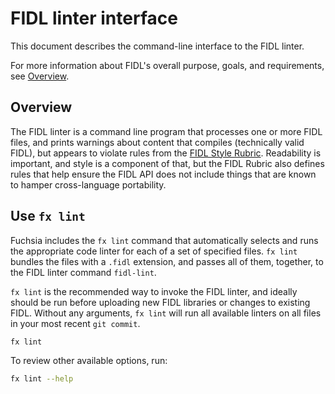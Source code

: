 # FIDL linter interface

This document describes the command-line interface to the FIDL linter.

For more information about FIDL's overall purpose, goals, and requirements,
see [Overview](../intro/README.md).

## Overview

The FIDL linter is a command line program that processes one or more FIDL
files, and prints warnings about content that compiles (technically valid FIDL),
but appears to violate rules from the [FIDL Style Rubric][fidl-style].
Readability is important, and style is a component of that, but the FIDL Rubric
also defines rules that help ensure the FIDL API does not include things that are
known to hamper cross-language portability.

## Use `fx lint`

Fuchsia includes the `fx lint` command that automatically selects and runs the
appropriate code linter for each of a set of specified files. `fx lint` bundles
the files with a `.fidl` extension, and passes all of them, together, to the FIDL
linter command `fidl-lint`.

`fx lint` is the recommended way to invoke the FIDL linter, and ideally should be
run before uploading new FIDL libraries or changes to existing FIDL. Without any
arguments, `fx lint` will run all available linters on all files in your most
recent `git commit`.

```sh
fx lint
```

To review other available options, run:

```sh
fx lint --help
```

<!-- xrefs -->
[fidl-style]: /docs/development/languages/fidl/style.md
